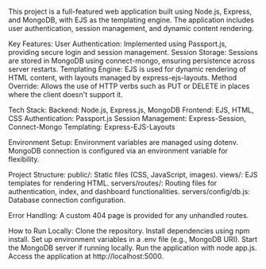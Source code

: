 This project is a full-featured web application built using Node.js, Express, and MongoDB, with EJS as the templating engine. The application includes user authentication, session management, and dynamic content rendering.

Key Features:
User Authentication: Implemented using Passport.js, providing secure login and session management.
Session Storage: Sessions are stored in MongoDB using connect-mongo, ensuring persistence across server restarts.
Templating Engine: EJS is used for dynamic rendering of HTML content, with layouts managed by express-ejs-layouts.
Method Override: Allows the use of HTTP verbs such as PUT or DELETE in places where the client doesn't support it.


Tech Stack:
Backend: Node.js, Express.js, MongoDB
Frontend: EJS, HTML, CSS
Authentication: Passport.js
Session Management: Express-Session, Connect-Mongo
Templating: Express-EJS-Layouts

Environment Setup:
Environment variables are managed using dotenv.
MongoDB connection is configured via an environment variable for flexibility.

Project Structure:
public/: Static files (CSS, JavaScript, images).
views/: EJS templates for rendering HTML.
servers/routes/: Routing files for authentication, index, and dashboard functionalities.
servers/config/db.js: Database connection configuration.


Error Handling:
A custom 404 page is provided for any unhandled routes.

How to Run Locally:
Clone the repository.
Install dependencies using npm install.
Set up environment variables in a .env file (e.g., MongoDB URI).
Start the MongoDB server if running locally.
Run the application with node app.js.
Access the application at http://localhost:5000.
